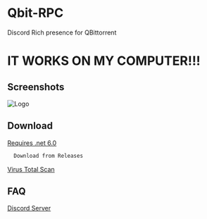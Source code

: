 # Qbit-RPC
Discord Rich presence for QBittorrent 

# IT WORKS ON MY COMPUTER!!!


## Screenshots

![Logo]()

## Download

[Requires .net 6.0](https://dotnet.microsoft.com/en-us/download/dotnet/6.0)

```bash
  Download from Releases
```


[Virus Total Scan]()

## FAQ

[Discord Server](https://discord.gg/37uTqAhkms)
